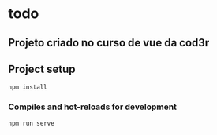 # todo

## Projeto criado no curso de vue da cod3r

## Project setup
```
npm install
```

### Compiles and hot-reloads for development
```
npm run serve
```



